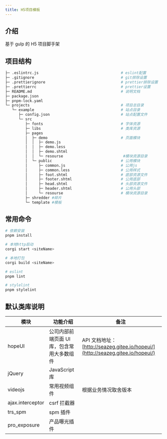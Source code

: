 ```yaml
---
title: H5项目模板
---
```


## 介绍

基于 gulp 的 H5 项目脚手架

## 项目结构

```bash
├─ .eslintrc.js                                     # eslint配置
├─ .gitignore                                       # git排除设置
├─ .prettierignore                                  # prettier排除设置
├─ .prettierrc                                      # prettier设置
├─ README.md                                        # 说明文档
├─ package.json
├─ pnpm-lock.yaml
└─ projects                                         # 项目总目录
   └─ example                                       # 站点目录
      ├─ config.json                                # 站点配置文件
      └─ src
         ├─ fonts                                   # 字体资源
         ├─ libs                                    # 类库资源
         ├─ pages
         │  ├─ demo                                 # 页面模块
         │  │  ├─ demo.js
         │  │  ├─ demo.less
         │  │  ├─ demo.shtml
         │  │  └─ resourse                           #模块资源目录
         │  └─ public                               # 公用模块
         │     ├─ common.js                         # 公用js
         │     ├─ common.less                       # 公用样式
         │     ├─ foot.shtml                        # 底部资源文件
         │     ├─ footer.shtml                      # 公用底部
         │     ├─ head.shtml                        # 头部资源文件
         │     ├─ header.shtml                      # 公用头部
         │     └─ resourse                          # 模块资源目录
         ├─ shredder #碎片
         └─ template #模板

```

## 常用命令

```bash
# 依赖安装
pnpm install

# 本地http启动
corgi start <siteName>

# 本地打包
corgi build <siteName>

# eslint
pnpm lint

# stylelint
pnpm stylelint

```

## 默认类库说明

| 模块             | 功能介绍                                   | 备注                                                                           |
| ---------------- | ------------------------------------------ | ------------------------------------------------------------------------------ |
| hopeUI           | 公司内部前端页面 UI 库，包含常用大多数组件 | API 文档地址：[http://seazeg.gitee.io/hopeui/](http://seazeg.gitee.io/hopeui/) |
| jQuery           | JavaScript 库                              |                                                                                |
| videojs          | 常用视频组件                               | 根据业务情况取舍版本                                                           |
| ajax.interceptor | csrf 拦截器                                |                                                                                |
| trs_spm          | spm 插件                                   |                                                                                |
| pro_exposure     | 产品曝光插件                               |
